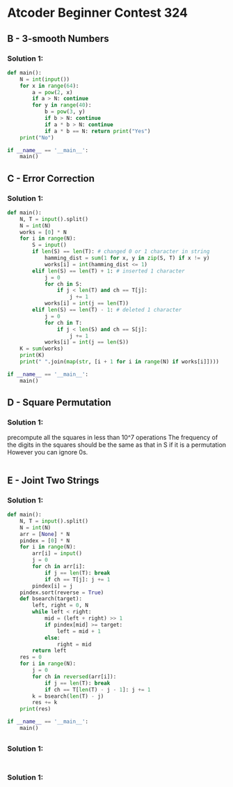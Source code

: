 # Atcoder Beginner Contest 324

## B - 3-smooth Numbers 

### Solution 1: 

```py
def main():
    N = int(input())
    for x in range(64):
        a = pow(2, x)
        if a > N: continue
        for y in range(40):
            b = pow(3, y)
            if b > N: continue
            if a * b > N: continue
            if a * b == N: return print("Yes")
    print("No")

if __name__ == '__main__':
    main()
```

## C - Error Correction 

### Solution 1: 

```py
def main():
    N, T = input().split()
    N = int(N)
    works = [0] * N
    for i in range(N):
        S = input()
        if len(S) == len(T): # changed 0 or 1 character in string
            hamming_dist = sum(1 for x, y in zip(S, T) if x != y)
            works[i] = int(hamming_dist <= 1)
        elif len(S) == len(T) + 1: # inserted 1 character
            j = 0
            for ch in S:
                if j < len(T) and ch == T[j]:
                    j += 1
            works[i] = int(j == len(T))
        elif len(S) == len(T) - 1: # deleted 1 character
            j = 0
            for ch in T:
                if j < len(S) and ch == S[j]:
                    j += 1
            works[i] = int(j == len(S))
    K = sum(works)
    print(K)
    print(" ".join(map(str, [i + 1 for i in range(N) if works[i]])))

if __name__ == '__main__':
    main()
```

## D - Square Permutation 

### Solution 1: 

precompute all the squares in less than 10^7 operations
The frequency of the digits in the squares should be the same as that in S if it is a permutation
However you can ignore 0s. 

```py

```

## E - Joint Two Strings 

### Solution 1: 

```py
def main():
    N, T = input().split()
    N = int(N)
    arr = [None] * N
    pindex = [0] * N
    for i in range(N):
        arr[i] = input()
        j = 0
        for ch in arr[i]:
            if j == len(T): break
            if ch == T[j]: j += 1
        pindex[i] = j
    pindex.sort(reverse = True)
    def bsearch(target):
        left, right = 0, N
        while left < right:
            mid = (left + right) >> 1
            if pindex[mid] >= target:
                left = mid + 1
            else:
                right = mid
        return left
    res = 0
    for i in range(N):
        j = 0
        for ch in reversed(arr[i]):
            if j == len(T): break
            if ch == T[len(T) - j - 1]: j += 1
        k = bsearch(len(T) - j)
        res += k
    print(res)

if __name__ == '__main__':
    main()
```

## 

### Solution 1: 

```py

```

## 

### Solution 1: 

```py

```

